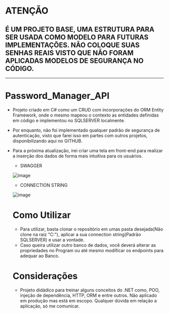 # ATENÇÃO

## É UM PROJETO BASE, UMA ESTRUTURA PARA SER USADA COMO MODELO PARA FUTURAS IMPLEMENTAÇÕES. NÃO COLOQUE SUAS SENHAS REAIS VISTO QUE NÃO FORAM APLICADAS MODELOS DE SEGURANÇA NO CÓDIGO. 
<hr>

# Password_Manager_API

- Projeto criado em C# como um CRUD com incorporações do ORM Entity Framework, onde o mesmo mapeou o contexto as entidades definidas em código e implementou no SQLSERVER localmente.

- Por enquanto, não foi implementado qualquer padrão de segurança de autenticação, visto que farei isso em partes com outros projetos, disponibilizando aqui no GITHUB.

- Para a próxima atualização, irei criar uma tela em front-end para realizar a inserção dos dados de forma mais intuitiva para os usuários.

  -  SWAGGER
 
    ![image](https://github.com/PedroRepos/Password_Manager_API/assets/120064429/c8fd2d32-9d62-436d-b003-ba99255fa739)

  - CONNECTION STRING 
 
   ![image](https://github.com/PedroRepos/Password_Manager_API/assets/120064429/72500c21-d657-48c9-a392-47210cc62fe0)

  # Como Utilizar

  - Para utilizar, basta clonar o repositório em umas pasta desejada(Não clone na raiz "C:"), aplicar a sua connection string(Padrão SQLSERVER) e usar a vontade.
  - Caso queira utilizar outro banco de dados, você deverá alterar as propriedades no Program ou até mesmo modificar os endpoints para adequar ao Banco.
    
  # Considerações

  - Projeto didádico para treinar alguns conceitos do .NET como, POO, injeção de dependência, HTTP, ORM e entre outros. Não aplicado em produção mas está em escopo. Qualquer dúvida em relação a aplicação, só me comunicar.
